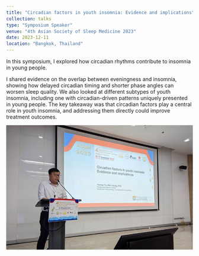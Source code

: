 ```yaml
---
title: "Circadian factors in youth insomnia: Evidence and implications"
collection: talks
type: "Symposium Speaker"
venue: "4th Asian Society of Sleep Medicine 2023"
date: 2023-12-11
location: "Bangkok, Thailand"
---
```

In this symposium, I explored how circadian rhythms contribute to insomnia in young people.

I shared evidence on the overlap between eveningness and insomnia, showing how delayed circadian timing and shorter phase angles can worsen sleep quality. We also looked at different subtypes of youth insomnia, including one with circadian-driven patterns uniquely presented in young people. The key takeaway was that circadian factors play a central role in youth insomnia, and addressing them directly could improve treatment outcomes.

![](/images/talks/Talk_20231211.jpg)